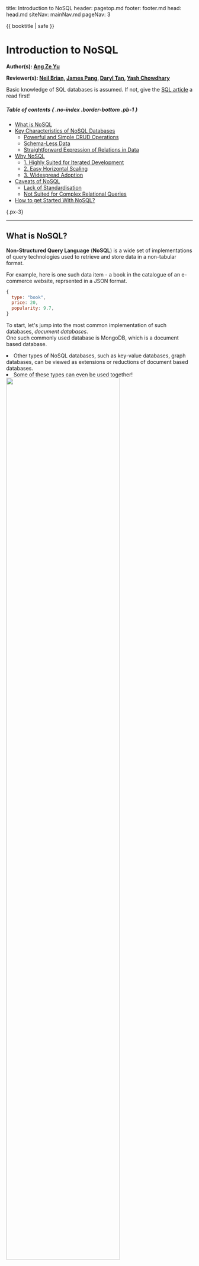 <frontmatter>
  title: Introduction to NoSQL
  header: pagetop.md
  footer: footer.md
  head: head.md
  siteNav: mainNav.md
  pageNav: 3
</frontmatter>

<div class="website-content">

{{ booktitle | safe }}

# Introduction to NoSQL

**Author(s): [Ang Ze Yu](https://github.com/ang-zeyu)**

**Reviewer(s): [Neil Brian](https://github.com/nbriannl), [James Pang](https://github.com/jamessspanggg), [Daryl Tan](https://github.com/openorclose), [Yash Chowdhary](https://github.com/yash-chowdhary)**

<box type="info">
Basic knowledge of SQL databases is assumed. If not, give the <a href="../sql/SQL.html">SQL article</a> a read first!
</box>

<box id="article-toc" style="background-color: #dee2e62b">

##### Table of contents { .no-index .border-bottom .pb-1 }

* [What is NoSQL‎](#what-is-nosql)
* [Key Characteristics of NoSQL Databases](#key-characteristics-of-nosql-databases)
  * [Powerful and Simple CRUD Operations](#1-powerful-and-simple-crud-operations)
  * [Schema-Less Data](#2-schema-less-data)
  * [Straightforward Expression of Relations in Data](#3-straightforward-expression-of-relations-in-data)
* [Why NoSQL](#why-nosql)
  * [1. Highly Suited for Iterated Development](#1-highly-suited-for-iterated-development)
  * [2. Easy Horizontal Scaling](#2-easy-horizontal-scaling)
  * [3. Widespread Adoption](#3-widespread-adoption)
* [Caveats of NoSQL‎](#caveats-of-nosql)
  * [Lack of Standardisation](#1-lack-of-standardisation)
  * [Not Suited for Complex Relational Queries‎](#2-not-suited-for-complex-relational-queries)  
* [How to get Started With NoSQL?‎](#how-to-get-started-with-nosql)

{.px-3}

</box>

---

## What is NoSQL?

**Non-Structured Query Language** <tooltip content="Some other common interpretations include 'not only SQL', 'non relational', 'no SQL'">(**NoSQL**)</tooltip> is a wide set of implementations of query technologies used to retrieve and store data in a non-tabular format.

For example, here is one such data item - a book in the catalogue of an e-commerce website, reprsented in a
<popover effect="fade" header="Javascript Object Notation" content="A commonly used data format which represents data in a simple, human and machine-readable format." placement="top">JSON</popover>
format.
 
```js
{
  type: "book",
  price: 20,
  popularity: 9.7,
}
```

To start, let's jump into the most common implementation of such databases, _document databases_.<br>
One such commonly used database is MongoDB, which is a document based database.

<box type="info" light>
<li>Other types of NoSQL databases, such as <trigger for="key-value-db">key-value databases</trigger>,
<trigger for="graph-db">graph databases</trigger>, can be viewed as extensions or reductions of document based databases.
</li>
<li>Some of these types can even be used together!</li>
</box>


<img src="documentDatabaseStructure.png" width="78%" class="mx-auto mb-2 d-block"/>

In contrast to tables and table entries in SQL databases, document databases comprise of multiple collections, which in turn consists of multiple documents.

In a simplified e-commerce website for example, you may have the following collections: { id="main-example" }
- _customers_ - storing the account details of customers, their purchase histories, etc.
- _items_ - a collection of all items available for purchase (which are documents)
- _admin_ - a collection storing admin account details
- **...**

In this case, the _items_ collection which contains the catalogue of purchase items may be structured like so:

<div id="schemaless-example">

```js
[
  {
    type: "book",
    title: "about pandas",
    price: 20,
    popularity: 9.7,
    author: "panda1",
    ...
  },
  {
    type: "grocery",
    name: "cheese",
    brand: "panda",
  },
  ...
]
```

</div>

<br>
<box type="info" light>
Note that while many NoSQL databases provide a JSON interface to interact with the data,
the underlying storage implementation may be different for performance reasons.<br>
For example, MongoDB stores documents in BSON (json encoded in binary). 
</box>

<br>

## Key Characteristics of NoSQL Databases

### 1. Powerful and Simple CRUD Operations

Interaction with most document databases is achieved in a simple and intuitive _object oriented manner_,
and JSON-like queries.

Let's get back to the above [example](#main-example) of an e-commerce website. To register a new user account,
an example insert operation made in mongoDB would be like so:

```js
db.customers.insertOne({
  username: "panda",
  password: hashedPassword,
  email: "panda@pandas.com"
})
```

Like SQL databases, queries in NoSQL databases often also support more specific and powerful variants, and can
be even more succinct in some cases.

For example, to filter through items with a price of less than 30, and a popularity of more than 8,
thereafter sorting them by their price, you would make a query in MongoDB like so, intuitively matching
the structure of a typical item in the _items_ collection.

```js
db.items.find({
  price: {
    $lt: 30
  },
  popularity: {
    $gt: 8
  }
}).sort({
  price: 1 // Here 1 means ascending order
})
```

<br>

### 2. Schema-Less Data

Another key characteristic of most NoSQL databases is that they are **schema-less**.
In document databases for example, this means that each individual document has no restriction on what keys it must have,
the number of keys, the type of values and so on.

<modal header="Example items collection of an e-commerce website" id="schemaless-example-modal">
<include src="NoSQL.md#schemaless-example" />
</modal>

<box type="info" light>
Note the missing fields for the second item in the <em>items</em> collection
<trigger for="schemaless-example-modal">earlier,</trigger>
which are intentionally omitted.

<div class="mt-2">
All purchase items, regardless of their types and their fields, can still be contained in a <em>singular</em> collection.
This is an example of how a schema-less architecture can greatly simplify the organisation of data.</div>
</box>

Documents can even contain other documents, arrays, and depending on the implementation, likely anything the database can serialize and deserialize.


At the same time, NoSQL databases usually also provide some form of optional
<popover header="Schema Validation" content="A way to enforce some structure on data, and the corresponding operations on that data.">
<strong>schema validation</strong>.
</popover>

For example, in the _customers_ collection, where the fields of a customer are unlikely to
change, it can be especially helpful to enforce a strict schema on documents; 
This would prevent the unsuspecting programmer
from say, deleting a customer's password, which would be rather undesirable.

```js
// Example schema validation options in mongoDB
$jsonSchema: {
  bsonType: "object",
  require: [ "username", "password", "email" ]
  properties: {
    ...
  }
}
```

<br>

### 3. Straightforward Expression of Relations in Data

The world is full of relations. For example, a patient _is related to_ her disease record,
just as a customer _is related to_ their shopping cart.

Sometimes, the objects on both sides of the relation can contain substantial amounts of
information, and may be impossible to store as a singular field in one or the other document.

Hence, simple relations such as
<tooltip content="A type of relation where each item is only related to one other item">
_one-to-one_
</tooltip>
relations,
<tooltip content="A type of relation where each item can be related to many other items, but these other items are only ever related to one item on the other end">
_one-to-many_
</tooltip>
relations are often expressed in document databases simply in the form of embedded documents, which is made possible due to 
the schema-less characteristic of NoSQL databases.

For example, for a customer and his / her shopping cart, we may have the following:
```js
{
  username: "panda",
  cart: {
    totalPrice: 100,
    cartItems: [ ... ],
    discountCode: "panda"
  },
  email: "panda@pandas.com",
  ...
}
```

In the case of more complicated
<tooltip content="A type of relation where each item can be related to many other items, and these other items can also be related to many items on the other end">
_many-to-many_
</tooltip>
relationships, relations are commonly stored using references, to avoid duplication of data.

For example, items in an e-commerce website are related to the many customers through their carts.
In these carts, it is much more space efficient to store references to the items, than the item documents themselves.

In this example, the uniquely generated `_id` field for each item document in the items collection could be one such _reference_:
```js
{
  type: "book",
  price: 20,
  popularity: 9.7,
  _id: "9d1793bd491349n913847n93d"
}
```

In the user's cart, we would simply store these `_id` _references_, which are used to lookup the item documents in the items collection later:
```js
cart: {
  totalPrice: 100,
  cartItems: [
    "9d1793bd491349n913847n93d",
    "9d1793bd491349n913847njh8",
  ],
  discountCode: "panda"
}
```



<box type="info" light>
For this reason, many NoSQL database solutions (e.g. MongoDB) implement a unique <code>id</code> field
for each document by default.
</box>

---

## Why NoSQL?

<br>

### 1. Highly Suited for Iterated Development
Although less mature than SQL databases, NoSQL databases were designed to solve many of the emerging challenges in databases today.

One of the most consequential impacts NoSQL has had was enabling faster iterated development.
Given the highly flexible relational structure of NoSQL databases, and the schemaless format of documents 
in NoSQL, this means that developers can adapt the database quicker to changing customer and business requirements.

In contrast, tables in SQL databases necessitate predefined schema, which can be rather difficult to change later on while ensuring there are no side effects.

### 2. Easy Horizontal Scaling

Another key benefit of NoSQL databases is the ability to scale horizontally (distributing workload across
multiple servers), without discarding much of its key features.

This is largely due to the schema-less architecture of such databases, allowing data to split across
multiple servers easily and efficiently.

For example, take the following collection of items with a `title`:

```js
[
  {
    title: "let's assume item titles are lexicographically distributed uniformly over the long run"
    type: "book",
    price: 20,
    popularity: 9.7,
  },
  // item 2
  // item 3
  // ....
  // item N
]
```

Assuming we don't have relations from items to themselves inside these documents,
we can split the collection like so:

<img src="horizontalScalability.png" width="500" />

As a result, the database access workload can be distributed evenly and efficiently across
multiple servers easily.

<box type="success" light>

As businesses grow, it is crucial that its databases can scale to meet greater consumer and business demands.

<div>
<tooltip content="increasing the processing power of the machine">Vertical scaling</tooltip> can only go so far until the single machine hits its limit.</div>
</box>

### 3. Widespread Adoption

<br>
<figure>
<img src="databaseSurvey.png" width="100%" class="d-block mx-auto" />
<figcaption>
<small>Most popular database technologies, as ranked by <a href="https://www.db-engines.com/en/ranking">db-engines.com</a></small>
</figcaption>
</figure>
<br>

While certainly trending behind SQL databases, NoSQL databases have been <tooltip content="Amazon uses a proprietary NoSQL database!">booming</tooltip> over the past couple of years,
due to the increasing applicability of its benefits to requirements today. 

This bodes well for the maturity and development of this evolving technology, and your potential use cases for it.

---

## Caveats of NoSQL

<br>

#### 1. Lack of Standardisation
From both a user and implementation standpoint, NoSQL databases vary from one solution to another greatly, which can incur
extra development costs in projects when there is a need to migrate to another solution, or when new developers are introduced
to the project.

This is in stark contrast to SQL, which's syntax is mostly standardised across its different <tooltip content="eg. PostgreSQL, MySQL, etc.">implementations.</tooltip>

#### 2. Not Suited for Complex Relational Queries
While NoSQL databases certainly allow for more flexibility in structuring out relations, most complex queries (eg. joins for many-to-many relations) _usually_ involve structured data that can be easily represented in tabular formats. 

In such instances, queries are often more performant in SQL equivalents.


---

## How to get Started With NoSQL?

There are many NoSQL variants out there as mentioned earlier.
For starters, it may be wise to go with the most common solution, _mongoDB_.

**Setup**

You could follow the mongoDB documentation [here](https://docs.mongodb.com/manual/installation/#mongodb-community-edition-installation-tutorials)
and learn to set up a local instance of mongoDB.

Thereafter, you should use a <trigger trigger="click" for="local-shell-advise">**local** _mongo shell_</trigger> to get familiar with mongoDB syntax.<br>
You can follow the instructions [here](https://docs.mongodb.com/manual/mongo/) to connect to your 
mongoDB instance from the shell as you had configured earlier.

<popover header="Online playgrounds" id="local-shell-advise">
<template slot="content">

There are also many online playgrounds that allow you to experiment with mongoDB queries without setting up a
local database instance and shell, such as [this](https://mongoplayground.net/).

<div>
However, to put what you've learnt into practice (bulding an application) later, I highly recommend getting your feet wet with the shell and local mongoDB instance first, since it will be necessary to set up your application drivers later on!
</div>
</template>
</popover>

**Basics**

Here are some great resources on mongoDB:
- [Key Components of MongoDB Architecture](https://www.guru99.com/what-is-mongodb.html) heading here for a quick refresher of key terminology in mongoDB.
- [Data-flair](https://data-flair.training/blogs/mongodb-create-database/) is a great starting point on <tooltip content="creating databases, collections, etc.">administration</tooltip> of
your local mongoDB instance. It also provides a higher level overview of each topic than the MongoDB documentation.
- [MongoDB documentation](https://docs.mongodb.com/manual/crud/) can be overwhelming, but it is also
a great starting point to learn and test features of mongoDB, and is the defacto reference for it.

To guide you through your journey, here are the essentials that you should go through on the above sites _in order_.

1. Basic database administration
2. CRUD operations
3. Data aggregation

**Practice**

After learning these core features and getting familiar with the syntax, you could try your hand at building
a simple project to get a good feel for NoSQL in an actual backend.

Depending on the backend language you are using, you should browse through the documentation [here](https://docs.mongodb.com/ecosystem/drivers/) for the <trigger for="which-driver">appropriate language</trigger> and learn how to connect to your
mongoDB instance from your application and utilize the features you learnt above.

<popover header="Which driver should I try first?" id="which-driver">
<template slot="content">

- Syntax for the different drivers will inevitably vary slightly from language to language. However, the core concepts stay the same.
- If you want something familiar, and you have knowledge of nodeJS, I highly recommend getting started with the
nodeJS driver which is very close to the shell syntax.
{ .pl-4 }

</template>
</popover>

**Advanced**

If you're interested in learning more about mongoDB, I recommend going through some of the following topics in order -
_Indexes, Schema validation, Sharding_ (horizontal scaling), _Replica sets_ (redundancy).

Otherwise, you could check out some other popular NoSQL databases, which can even be complementary to mongoDB.
- [Redis](https://redis.io/) - An in-memory NoSQL <popover id="key-value-db" header="Key-Value databases" content="A simpler variant of NoSQL databases where data is accessed through _keys_ and stored in corresponding _values_, which can be of many formats.">key-value</popover> database used for caching purposes.
- [Neo4j](https://neo4j.com/) - A NoSQL <popover id="graph-db" placement="top" header="Graph databases" content="Data is represented by a graph in such databases. Values are stored in the graph's nodes, while relations between these nodes are represented by the edges of the graph.">graph database</popover>.

---

